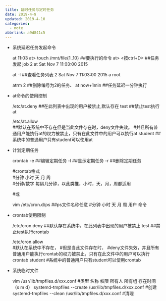 ```yaml
---
title: 延时任务与定时任务
date: 2019-4-9
updated: 2019-4-10
categories:
  - note
abbrlink: a9d841c5
---
```

* 系统延迟任务发起命令


    at 11:03
        at> touch /mnt/file{1..10}		##要执行的命令
        at> <EOT><按ctrl+D>			##任务发起
        job 2 at Sat Nov  7 11:03:00 2015


    at -l		##查看任务列表
    2	Sat Nov  7 11:03:00 2015 a root

    atrm 2		##删除编号为2的任务、
    at now+1min		##任务延迟一分钟执行

* at命令的使用控制


    /etc/at.deny   ##在此列表中出现的用户被禁止,默认存在
        test					##禁止test执行at
    
    
    /etc/at.allow				
        ##默认在系统中不存在但是当此文件存在时，deny文件失效。
        #并且所有普通用户能执行at的权力被禁止，只有在此文件中的用户可以执行at
        student	  ##系统中的普通用户只有student可以使用at




* 计划定期任务



    crontab	
	-e		##编辑定期任务
	-l		##显示定期任务
	-r		##删除定期任务


    #crontab格式   
    #分钟 小时 天 月 周   
    #分钟/数字  每隔几分钟，以此类推，小时，天，月，周都适用
    
    #或

    vim /etc/cron.d/ps	##ps文件名称任意
        #分钟 小时 天 月 周	用户	命令


* crontab使用限制


    /etc/cron.deny		##默认存在系统中，在此列表中出现的用户被禁止
    test    ##禁止test执行crontab

    /etc/cron.allow		
        #默认在系统中不存在，
 	    #但是当此文件存在时，
        #deny文件失效，并且所有普通用户能执行crontab的权力被禁止，只有在此文件中的用户可以执行crontab
        student     #系统中的普通用户只有student可以使用crontab


* 系统临时文件
    

    vim /usr/lib/tmpfiles.d/xxx.conf
        #类型	名称	权限	所有人	所有组	存在时间（s m d）
    systemd-tmpfiles	--create /usr/lib/tmpfiles.d/xxx.conf   #创建
    systemd-tmpfiles	--clean	/usr/lib/tmpfiles.d/xxx.conf  #清理
